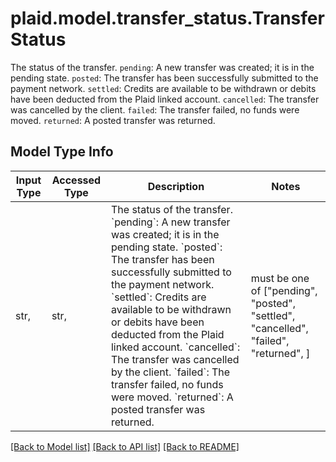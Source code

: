 # plaid.model.transfer_status.TransferStatus

The status of the transfer.  `pending`: A new transfer was created; it is in the pending state. `posted`: The transfer has been successfully submitted to the payment network. `settled`: Credits are available to be withdrawn or debits have been deducted from the Plaid linked account. `cancelled`: The transfer was cancelled by the client. `failed`: The transfer failed, no funds were moved. `returned`: A posted transfer was returned.

## Model Type Info
Input Type | Accessed Type | Description | Notes
------------ | ------------- | ------------- | -------------
str,  | str,  | The status of the transfer.  &#x60;pending&#x60;: A new transfer was created; it is in the pending state. &#x60;posted&#x60;: The transfer has been successfully submitted to the payment network. &#x60;settled&#x60;: Credits are available to be withdrawn or debits have been deducted from the Plaid linked account. &#x60;cancelled&#x60;: The transfer was cancelled by the client. &#x60;failed&#x60;: The transfer failed, no funds were moved. &#x60;returned&#x60;: A posted transfer was returned. | must be one of ["pending", "posted", "settled", "cancelled", "failed", "returned", ] 

[[Back to Model list]](../../README.md#documentation-for-models) [[Back to API list]](../../README.md#documentation-for-api-endpoints) [[Back to README]](../../README.md)

